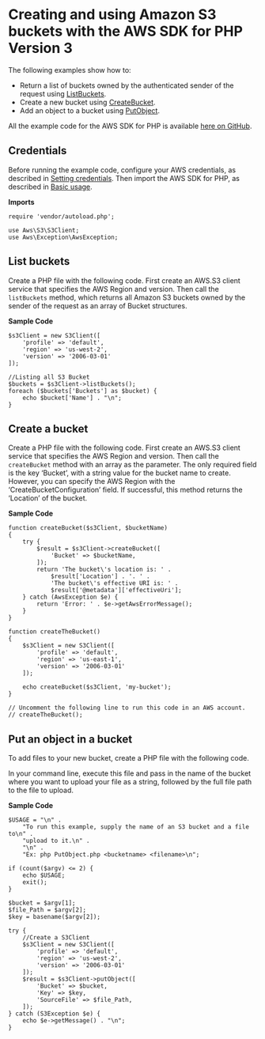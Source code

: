 # Creating and using Amazon S3 buckets with the AWS SDK for PHP Version 3<a name="s3-examples-creating-buckets"></a>

The following examples show how to:
+ Return a list of buckets owned by the authenticated sender of the request using [ListBuckets](https://docs.aws.amazon.com/aws-sdk-php/v3/api/api-s3-2006-03-01.html#listbuckets)\.
+ Create a new bucket using [CreateBucket](https://docs.aws.amazon.com/aws-sdk-php/v3/api/api-s3-2006-03-01.html#createbucket)\.
+ Add an object to a bucket using [PutObject](https://docs.aws.amazon.com/aws-sdk-php/v3/api/api-s3-2006-03-01.html#putobject)\.

All the example code for the AWS SDK for PHP is available [here on GitHub](https://github.com/awsdocs/aws-doc-sdk-examples/tree/main/php/example_code)\.

## Credentials<a name="credentials"></a>

Before running the example code, configure your AWS credentials, as described in [Setting credentials](guide_credentials.md)\. Then import the AWS SDK for PHP, as described in [Basic usage](getting-started_basic-usage.md)\.

 **Imports** 

```
require 'vendor/autoload.php';

use Aws\S3\S3Client;  
use Aws\Exception\AwsException;
```

## List buckets<a name="list-buckets"></a>

Create a PHP file with the following code\. First create an AWS\.S3 client service that specifies the AWS Region and version\. Then call the `listBuckets` method, which returns all Amazon S3 buckets owned by the sender of the request as an array of Bucket structures\.

 **Sample Code** 

```
$s3Client = new S3Client([
    'profile' => 'default',
    'region' => 'us-west-2',
    'version' => '2006-03-01'
]);

//Listing all S3 Bucket
$buckets = $s3Client->listBuckets();
foreach ($buckets['Buckets'] as $bucket) {
    echo $bucket['Name'] . "\n";
}
```

## Create a bucket<a name="create-a-bucket"></a>

Create a PHP file with the following code\. First create an AWS\.S3 client service that specifies the AWS Region and version\. Then call the `createBucket` method with an array as the parameter\. The only required field is the key ‘Bucket’, with a string value for the bucket name to create\. However, you can specify the AWS Region with the ‘CreateBucketConfiguration’ field\. If successful, this method returns the ‘Location’ of the bucket\.

 **Sample Code** 

```
function createBucket($s3Client, $bucketName)
{
    try {
        $result = $s3Client->createBucket([
            'Bucket' => $bucketName,
        ]);
        return 'The bucket\'s location is: ' .
            $result['Location'] . '. ' .
            'The bucket\'s effective URI is: ' . 
            $result['@metadata']['effectiveUri'];
    } catch (AwsException $e) {
        return 'Error: ' . $e->getAwsErrorMessage();
    }
}

function createTheBucket()
{
    $s3Client = new S3Client([
        'profile' => 'default',
        'region' => 'us-east-1',
        'version' => '2006-03-01'
    ]);

    echo createBucket($s3Client, 'my-bucket');
}

// Uncomment the following line to run this code in an AWS account.
// createTheBucket();
```

## Put an object in a bucket<a name="put-an-object-in-a-bucket"></a>

To add files to your new bucket, create a PHP file with the following code\.

In your command line, execute this file and pass in the name of the bucket where you want to upload your file as a string, followed by the full file path to the file to upload\.

 **Sample Code** 

```
$USAGE = "\n" .
    "To run this example, supply the name of an S3 bucket and a file to\n" .
    "upload to it.\n" .
    "\n" .
    "Ex: php PutObject.php <bucketname> <filename>\n";

if (count($argv) <= 2) {
    echo $USAGE;
    exit();
}

$bucket = $argv[1];
$file_Path = $argv[2];
$key = basename($argv[2]);

try {
    //Create a S3Client
    $s3Client = new S3Client([
        'profile' => 'default',
        'region' => 'us-west-2',
        'version' => '2006-03-01'
    ]);
    $result = $s3Client->putObject([
        'Bucket' => $bucket,
        'Key' => $key,
        'SourceFile' => $file_Path,
    ]);
} catch (S3Exception $e) {
    echo $e->getMessage() . "\n";
}
```
